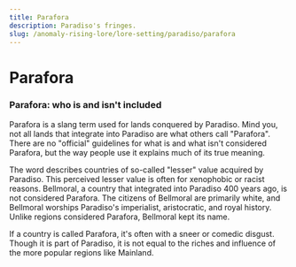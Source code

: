 ```yaml
---
title: Parafora
description: Paradiso's fringes.
slug: /anomaly-rising-lore/lore-setting/paradiso/parafora
---
```


# Parafora

### Parafora: who is and isn't included

Parafora is a slang term used for lands conquered by Paradiso. Mind you, not all lands that integrate into Paradiso are what others call "Parafora". There are no "official" guidelines for what is and what isn't considered Parafora, but the way people use it explains much of its true meaning.

The word describes countries of so-called "lesser" value acquired by Paradiso. This perceived lesser value is often for xenophobic or racist reasons. Bellmoral, a country that integrated into Paradiso 400 years ago, is not considered Parafora. The citizens of Bellmoral are primarily white, and Bellmoral worships Paradiso's imperialist, aristocratic, and royal history. Unlike regions considered Parafora, Bellmoral kept its name.

If a country is called Parafora, it's often with a sneer or comedic disgust. Though it is part of Paradiso, it is not equal to the riches and influence of the more popular regions like Mainland.
